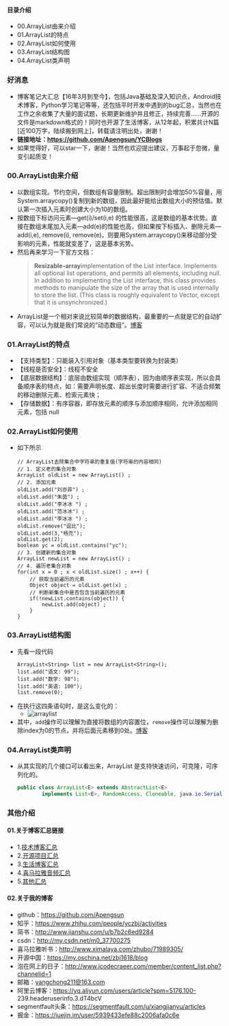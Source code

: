 #### 目录介绍
- 00.ArrayList由来介绍
- 01.ArrayList的特点
- 02.ArrayList如何使用
- 03.ArrayList结构图
- 04.ArrayList类声明

### 好消息
- 博客笔记大汇总【16年3月到至今】，包括Java基础及深入知识点，Android技术博客，Python学习笔记等等，还包括平时开发中遇到的bug汇总，当然也在工作之余收集了大量的面试题，长期更新维护并且修正，持续完善……开源的文件是markdown格式的！同时也开源了生活博客，从12年起，积累共计N篇[近100万字，陆续搬到网上]，转载请注明出处，谢谢！
- **链接地址：https://github.com/Apengsun/YCBlogs**
- 如果觉得好，可以star一下，谢谢！当然也欢迎提出建议，万事起于忽微，量变引起质变！




### 00.ArrayList由来介绍
- 以数组实现。节约空间，但数组有容量限制。超出限制时会增加50%容量，用System.arraycopy\(\)复制到新的数组，因此最好能给出数组大小的预估值。默认第一次插入元素时创建大小为10的数组。
- 按数组下标访问元素—get\(i\)/set\(i,e\) 的性能很高，这是数组的基本优势。直接在数组末尾加入元素—add\(e\)的性能也高，但如果按下标插入、删除元素—add\(i,e\), remove\(i\), remove\(e\)，则要用System.arraycopy\(\)来移动部分受影响的元素，性能就变差了，这是基本劣势。
- 然后再来学习一下官方文档：
    > **Resizable-array**implementation of the List interface. Implements all optional list operations, and permits all elements, including null. In addition to implementing the List interface, this class provides methods to manipulate the size of the array that is used internally to store the list. \(This class is roughly equivalent to Vector, except that it is unsynchronized.\)
- ArrayList是一个相对来说比较简单的数据结构，最重要的一点就是它的自动扩容，可以认为就是我们常说的“动态数组”。[博客](https://github.com/Apengsun/YCBlogs)



### 01.ArrayList的特点
- 【支持类型】：只能装入引用对象（基本类型要转换为封装类）
- 【线程是否安全】：线程不安全
- 【底层数据结构】：底层由数组实现（顺序表），因为由顺序表实现，所以会具备顺序表的特点，如：需要声明长度、超出长度时需要进行扩容、不适合频繁的移动删除元素、检索元素快；
- 【存储数据】：有序容器，即存放元素的顺序与添加顺序相同，允许添加相同元素，包括 null



### 02.ArrayList如何使用
- 如下所示
    ```
    // ArrayList去除集合中字符串的重复值(字符串的内容相同)
    // 1. 定义老的集合对象
    ArrayList oldList = new ArrayList() ;
    // 2. 添加元素
    oldList.add("刘亦菲") ;
    oldList.add("朱茵") ;
    oldList.add("李冰冰 ") ;
    oldList.add("范冰冰") ;
    oldList.add("李冰冰 ") ;
    oldList.remove("逗比");
    oldList.add(3,"杨充");
    oldList.get(2);
    boolean yc = oldList.contains("yc");
    // 3. 创建新的集合对象
    ArrayList newList = new ArrayList() ;
    // 4. 遍历老集合对象
    for(int x = 0 ; x < oldList.size() ; x++) {
        // 获取当前遍历的元素
        Object object = oldList.get(x) ;
        // 判断新集合中是否包含当前遍历的元素
        if(!newList.contains(object)) {
            newList.add(object) ;
        }
    }
    ```


### 03.ArrayList结构图
- 先看一段代码
    ```
    ArrayList<String> list = new ArrayList<String>();
    list.add("语文: 99");
    list.add("数学: 98");
    list.add("英语: 100");
    list.remove(0);
    ```
- 在执行这四条语句时，是这么变化的：  
    - ![](https://cloud.githubusercontent.com/assets/1736354/6993037/5d4ba306-db19-11e4-85fb-61b0154d0d96.png "arraylist")  
- 其中，`add`操作可以理解为直接将数组的内容置位，`remove`操作可以理解为删除index为0的节点，并将后面元素移到0处。[博客](https://github.com/Apengsun/YCBlogs)


### 04.ArrayList类声明
- 从其实现的几个接口可以看出来，ArrayList 是支持快速访问，可克隆，可序列化的。
    ```java
    public class ArrayList<E> extends AbstractList<E>
            implements List<E>, RandomAccess, Cloneable, java.io.Serializable
    ```






### 其他介绍
#### 01.关于博客汇总链接
- 1.[技术博客汇总](https://www.jianshu.com/p/614cb839182c)
- 2.[开源项目汇总](https://blog.csdn.net/m0_37700275/article/details/80863574)
- 3.[生活博客汇总](https://blog.csdn.net/m0_37700275/article/details/79832978)
- 4.[喜马拉雅音频汇总](https://www.jianshu.com/p/f665de16d1eb)
- 5.[其他汇总](https://www.jianshu.com/p/53017c3fc75d)



#### 02.关于我的博客
- github：https://github.com/Apengsun
- 知乎：https://www.zhihu.com/people/yczbj/activities
- 简书：http://www.jianshu.com/u/b7b2c6ed9284
- csdn：http://my.csdn.net/m0_37700275
- 喜马拉雅听书：http://www.ximalaya.com/zhubo/71989305/
- 开源中国：https://my.oschina.net/zbj1618/blog
- 泡在网上的日子：http://www.jcodecraeer.com/member/content_list.php?channelid=1
- 邮箱：yangchong211@163.com
- 阿里云博客：https://yq.aliyun.com/users/article?spm=5176.100- 239.headeruserinfo.3.dT4bcV
- segmentfault头条：https://segmentfault.com/u/xiangjianyu/articles
- 掘金：https://juejin.im/user/5939433efe88c2006afa0c6e


















